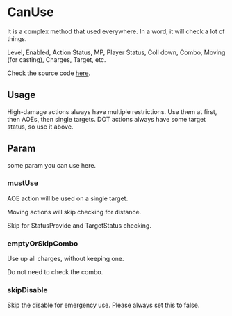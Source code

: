 # CanUse

It is a complex method that used everywhere. In a word, it will check a lot of things.

Level, Enabled, Action Status, MP, Player Status, Coll down, Combo, Moving (for casting), Charges, Target, etc.

Check the source code [here](https://github.com/ArchiDog1998/RotationSolver/blob/dae05a0777ed567ac4f7512244887fe7e7cc9f2a/RotationSolver/Actions/BaseAction/BaseAction_ActionInfo.cs#L54).

## Usage

High-damage actions always have multiple restrictions.  Use them at first, then AOEs, then single targets. DOT actions always have some target status, so use it above.

## Param

some param you can use here.

### mustUse

AOE action will be used on a single target.

Moving actions will skip checking for distance. 

Skip for StatusProvide and TargetStatus checking.

### emptyOrSkipCombo

Use up all charges, without keeping one.

Do not need to check the combo.

### skipDisable

Skip the disable for emergency use. Please always set this to false.
